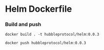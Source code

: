 # Helm Dockerfile

### Build and push

```shell
docker build . -t hubbleprotocol/helm:0.0.3

docker push hubbleprotocol/helm:0.0.3
```
